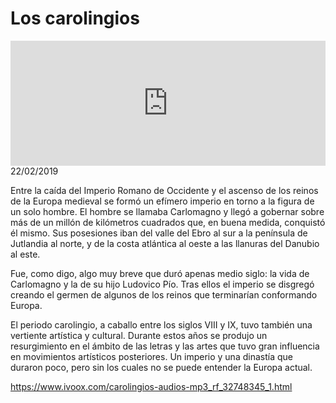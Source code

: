 # Los carolingios
<iframe id='audio_88903085' frameborder='0' allowfullscreen='' scrolling='no' height='200' style='width:100%;' src='https://www.ivoox.com/player_ej_32748345_6_1.html' loading='lazy'></iframe>22/02/2019

Entre la caída del Imperio Romano de Occidente y el ascenso de los reinos de la Europa medieval se formó un efímero imperio en torno a la figura de un solo hombre. El hombre se llamaba Carlomagno y llegó a gobernar sobre más de un millón de kilómetros cuadrados que, en buena medida, conquistó él mismo. Sus posesiones iban del valle del Ebro al sur a la península de Jutlandia al norte, y de la costa atlántica al oeste a las llanuras del Danubio al este.  

 Fue, como digo, algo muy breve que duró apenas medio siglo: la vida de Carlomagno y la de su hijo Ludovico Pío. Tras ellos el imperio se disgregó creando el germen de algunos de los reinos que terminarían conformando Europa.  

 El periodo carolingio, a caballo entre los siglos VIII y IX, tuvo también una vertiente artística y cultural. Durante estos años se produjo un resurgimiento en el ámbito de las letras y las artes que tuvo gran influencia en movimientos artísticos posteriores. Un imperio y una dinastía que duraron poco, pero sin los cuales no se puede entender la Europa actual.

https://www.ivoox.com/carolingios-audios-mp3_rf_32748345_1.html
